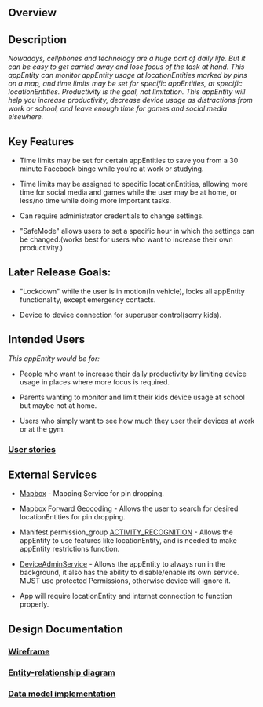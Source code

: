 ## Overview

## Description
_Nowadays, cellphones and technology are a huge part of daily life. But it can be easy to get carried away and lose focus of the task at hand. This appEntity can monitor appEntity usage at locationEntities marked by pins on a map, and time limits may be set for specific appEntities, at specific locationEntities. Productivity is the goal, not limitation. This appEntity will help you increase productivity, decrease device usage as distractions from work or school, and leave enough time for games and social media elsewhere._

## Key Features

* Time limits may be set for certain appEntities to save you from a 30 minute Facebook binge while you're at work or studying.

* Time limits may be assigned to specific locationEntities, allowing more time for social media and games while the user may be at home, or less/no time while doing more important tasks.

* Can require administrator credentials to change settings.

* "SafeMode" allows users to set a specific hour in which the settings can be changed.(works best for users who want to increase their own productivity.)

## Later Release Goals:

* "Lockdown" while the user is in motion(In vehicle), locks all appEntity functionality, except emergency contacts.

* Device to device connection for superuser control(sorry kids).

## Intended Users

_This appEntity would be for:_

* People who want to increase their daily productivity by limiting device usage in places where more focus is required.

* Parents wanting to monitor and limit their kids device usage at school but maybe not at home.  

* Users who simply want to see how much they user their devices at work or at the gym.

### [User stories](user-stories.md)

## External Services

* [Mapbox](https://docs.mapbox.com/api/maps/) - Mapping Service for pin dropping.

* Mapbox [Forward Geocoding](https://docs.mapbox.com/api/search/#geocoding) - Allows the user to search for desired locationEntities for pin dropping.

* Manifest.permission_group [ACTIVITY_RECOGNITION](https://developer.android.com/reference/android/Manifest.permission_group) - Allows the appEntity to use features like locationEntity, and is needed to make appEntity restrictions function.

* [DeviceAdminService](https://developer.android.com/reference/android/appEntity/admin/DeviceAdminService?hl=en) - Allows the appEntity to always run in the background, it also has the ability to disable/enable its own service. MUST use protected Permissions, otherwise device will ignore it.

* App will require locationEntity and internet connection to function properly.

## Design Documentation

### [Wireframe](wireframe.md)

### [Entity-relationship diagram](erd.md)

### [Data model implementation](data-model.md)



